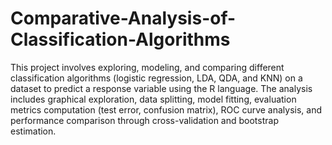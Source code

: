 # Comparative-Analysis-of-Classification-Algorithms
This project involves exploring, modeling, and comparing different classification algorithms (logistic regression, LDA, QDA, and KNN) on a dataset to predict a response variable using the R language. The analysis includes graphical exploration, data splitting, model fitting, evaluation metrics computation (test error, confusion matrix), ROC curve analysis, and performance comparison through cross-validation and bootstrap estimation.
